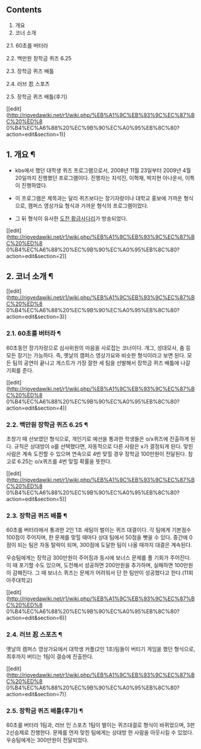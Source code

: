 ## Contents

    

1. 개요 
2. 코너 소개 
    

2.1. 60초를 버터라

2.2. 백만원 장학금 퀴즈 6.25

2.3. 장학금 퀴즈 배틀

2.4. 러브 忍 스포츠

2.5. 장학금 퀴즈 배틀(후기)

[[edit](http://rigvedawiki.net/r1/wiki.php/%EB%A1%9C%EB%93%9C%EC%87%BC%20%ED%8
0%B4%EC%A6%88%20%EC%9B%90%EC%A0%95%EB%8C%80?action=edit&section=1)]

## 1. 개요 ¶

  * kbs에서 했던 대학생 퀴즈 프로그램으로서, 2008년 11월 23일부터 2009년 4월 20일까지 진행했던 프로그램이다.
진행자는 지석진, 이혁재, 박지현 아나운서, 이특이 진행하였다.  

  * 이 프로그램은 제목과는 달리 퀴즈보다는 장기자랑이나 대학교 홍보에 가까운 형식으로, 캠퍼스 영상가요 형식과 가까운 형식의 프로그램이었다.
  * 그 뒤 형식이 유사한 [도전 황금사다리](%EB%8F%84%EC%A0%84%20%ED%99%A9%EA%B8%88%EC%82%AC%EB%8B%A4%EB%A6%AC.md)가 방송되었다.  

[[edit](http://rigvedawiki.net/r1/wiki.php/%EB%A1%9C%EB%93%9C%EC%87%BC%20%ED%8
0%B4%EC%A6%88%20%EC%9B%90%EC%A0%95%EB%8C%80?action=edit&section=2)]

## 2. 코너 소개 ¶

[[edit](http://rigvedawiki.net/r1/wiki.php/%EB%A1%9C%EB%93%9C%EC%87%BC%20%ED%8
0%B4%EC%A6%88%20%EC%9B%90%EC%A0%95%EB%8C%80?action=edit&section=3)]

### 2.1. 60초를 버터라 ¶

60초동안 장기자랑으로 심사위원의 마음을 사로잡는 코너이다. 개그, 성대모사, 춤 등 모든 장기는 가능하다. 즉, 옛날의 캠퍼스 영상가요와
비슷한 형식이라고 보면 된다. 모든 팀의 공연이 끝나고 게스트가 가장 잘한 세 팀을 선발해서 장학금 퀴즈 배틀에 나갈 기회를 준다.

  

[[edit](http://rigvedawiki.net/r1/wiki.php/%EB%A1%9C%EB%93%9C%EC%87%BC%20%ED%8
0%B4%EC%A6%88%20%EC%9B%90%EC%A0%95%EB%8C%80?action=edit&section=4)]

### 2.2. 백만원 장학금 퀴즈 6.25 ¶

초창기 때 선보였던 형식으로, 개인기로 예선을 통과한 학생들은 o/x퀴즈에 진출하게 된다. 규칙은 상대방이 o를 선택했다면, 자동적으로 다른
사람은 x가 결정되게 된다. 맞힌 사람은 계속 도전할 수 있으며 연속으로 4번 맞힐 경우 장학금 100만원이 전달된다. 참고로 6.25는
o/x퀴즈를 4번 맞힐 확률을 뜻한다.

  

[[edit](http://rigvedawiki.net/r1/wiki.php/%EB%A1%9C%EB%93%9C%EC%87%BC%20%ED%8
0%B4%EC%A6%88%20%EC%9B%90%EC%A0%95%EB%8C%80?action=edit&section=5)]

### 2.3. 장학금 퀴즈 배틀 ¶

  

60초를 버터라에서 통과한 2인 1조 세팀이 벌이는 퀴즈 대결이다. 각 팀에게 기본점수 100점이 주어지며, 한 문제를 맞힐 때마다 상대
팀에서 50점을 뺏을 수 있다. 중간에 0점이 되는 팀은 자동 탈락이 되며, 300점에 도달한 팀이 나올 때까지 대결은 계속된다.

  

우승팀에게는 장학금 300만원이 주어짐과 동시에 보너스 문제를 풀 기회가 주어진다.  
이 때 포기할 수도 있으며, 도전해서 성공하면 200만원을 추가하며, 실패하면 100만원이 감해진다. 그 때 보너스 퀴즈는 문제가 어려워서
단 한 팀만이 성공했다고 한다.(11회 아주대학교)

  

[[edit](http://rigvedawiki.net/r1/wiki.php/%EB%A1%9C%EB%93%9C%EC%87%BC%20%ED%8
0%B4%EC%A6%88%20%EC%9B%90%EC%A0%95%EB%8C%80?action=edit&section=6)]

### 2.4. 러브 忍 스포츠 ¶

  

옛날의 캠퍼스 영상가요에서 대학생 커플(2인 1조)팀들이 버티기 게임을 했던 형식으로, 최후까지 버티는 1팀이 결승에 진출한다.

  
  

[[edit](http://rigvedawiki.net/r1/wiki.php/%EB%A1%9C%EB%93%9C%EC%87%BC%20%ED%8
0%B4%EC%A6%88%20%EC%9B%90%EC%A0%95%EB%8C%80?action=edit&section=7)]

### 2.5. 장학금 퀴즈 배틀(후기) ¶

60초를 버터라 1팀과, 러브 인 스포츠 1팀이 벌이는 퀴즈대결로 형식이 바뀌었으며, 3판 2선승제로 진행한다. 문제를 먼저 맞힌 팀에게는
상대방 한 사람을 아웃시킬 수 있었다. 우승팀에게는 300만원이 전달되었다.  

  

